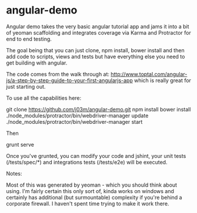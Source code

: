 angular-demo
============

Angular demo takes the very basic angular tutorial app and jams it into a bit of yeoman scaffolding and integrates coverage via Karma and Protractor for end to end testing.

The goal being that you can just clone, npm install, bower install and then add code to scripts, views and tests but have everything else you need to get building with angular.

The code comes from the walk through at: http://www.toptal.com/angular-js/a-step-by-step-guide-to-your-first-angularjs-app which is really great for just starting out.

To use all the capabilities here:

git clone https://github.com/j03m/angular-demo.git
npm install
bower install
./node_modules/protractor/bin/webdriver-manager update
./node_modules/protractor/bin/webdriver-manager start

Then

grunt serve

Once you've grunted, you can modify your code and jshint, your unit tests (/tests/spec/*) and integrations tests (/tests/e2e) will be executed. 


Notes: 

Most of this was generated by yeoman - which you should think about using.
I'm fairly certain this only sort of, kinda works on windows and certainly has additional (but surmountable) complexity if you're behind a corporate firewall. I haven't spent time trying to make it work there. 


